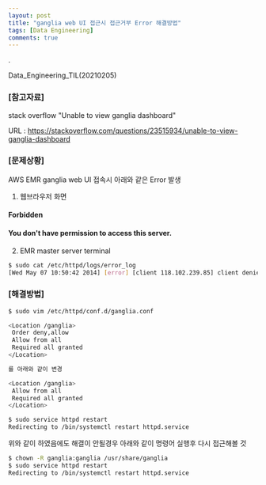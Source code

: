 ```yaml
---
layout: post
title: "ganglia web UI 접근시 접근거부 Error 해결방법"
tags: [Data Engineering]
comments: true
---
```


.

Data_Engineering_TIL(20210205)

### [참고자료]

stack overflow "Unable to view ganglia dashboard"

URL : https://stackoverflow.com/questions/23515934/unable-to-view-ganglia-dashboard

### [문제상황]

AWS EMR ganglia web UI 접속시 아래와 같은 Error 발생

1) 웹브라우저 화면

#### Forbidden 

#### You don't have permission to access this server.

2) EMR master server terminal

```bash
$ sudo cat /etc/httpd/logs/error_log
[Wed May 07 10:50:42 2014] [error] [client 118.102.239.85] client denied by server configuration: /usr/share/ganglia
```

### [해결방법]

```bash
$ sudo vim /etc/httpd/conf.d/ganglia.conf

<Location /ganglia>
 Order deny,allow
 Allow from all
 Required all granted
</Location>

를 아래와 같이 변경

<Location /ganglia>
 Allow from all
 Required all granted
</Location>

$ sudo service httpd restart
Redirecting to /bin/systemctl restart httpd.service

```

위와 같이 하였음에도 해결이 안될경우 아래와 같이 명령어 실행후 다시 접근해볼 것

```bash
$ chown -R ganglia:ganglia /usr/share/ganglia
$ sudo service httpd restart
Redirecting to /bin/systemctl restart httpd.service
```